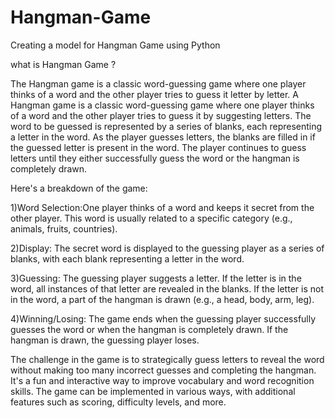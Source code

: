 # Hangman-Game
Creating a model for Hangman Game using Python

what is Hangman Game ?

The Hangman game is a classic word-guessing game where one player thinks of a word and the other player tries to guess it letter by letter. A Hangman game is a classic word-guessing game where one player thinks of a word and the other player tries to guess it by suggesting letters. The word to be guessed is represented by a series of blanks, each representing a letter in the word. As the player guesses letters, the blanks are filled in if the guessed letter is present in the word. The player continues to guess letters until they either successfully guess the word or the hangman is completely drawn.

Here's a breakdown of the game:

1)Word Selection:One player thinks of a word and keeps it secret from the other player. This word is usually related to a specific category (e.g., animals, fruits, countries).

2)Display: The secret word is displayed to the guessing player as a series of blanks, with each blank representing a letter in the word.

3)Guessing: The guessing player suggests a letter. If the letter is in the word, all instances of that letter are revealed in the blanks. If the letter is not in the word, a part of the hangman is drawn (e.g., a head, body, arm, leg).

4)Winning/Losing: The game ends when the guessing player successfully guesses the word or when the hangman is completely drawn. If the hangman is drawn, the guessing player loses.

The challenge in the game is to strategically guess letters to reveal the word without making too many incorrect guesses and completing the hangman. It's a fun and interactive way to improve vocabulary and word recognition skills. The game can be implemented in various ways, with additional features such as scoring, difficulty levels, and more.
